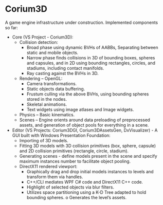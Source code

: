 # Corium3D

A game engine infrastructure under construction. Implemented components so far:

* Core (VS Project - Corium3D):
	*	Collision detection:
		*	Broad phase using dynamic BVHs of AABBs, Separating between static and mobile objects.
		*	Narrow phase finds collisions in 3D of bounding boxes, spheres and capsules, and in 2D using bounding rectangles, circles, and stadiums, including contact manifolds.
		*	Ray casting against the BVHs in 3D.
	*	Rendering – OpenGL:
		*	Camera transformations.
		*	Static objects data buffering.
		*	Frustum culling via the above BVHs, using bounding spheres stored in the nodes.
		*	Skeletal animations.
		*	Text widgets using image atlases and Image widgets.
	*	Physics – Basic kinematics. 
	*	Scenes – Engine orients around data preloading of preprocessed assets, and generation of object pools for everything in a scene.
* Editor (VS Projects: Corium3DGI, Corium3DAssetsGen, DxVisualizer) - A GUI built with Windows Presentation Foundation:
	* Importing of 3D models.
	* Fitting 3D models with 3D collision primitives (box, sphere, capsule) and 2D collision primitives (rectangle, circle, stadium).
	* Generating scenes - define models present in the scene and specify maximum instances number to facilitate object pooling.
	*	DirectX11 rendered viewport: 
		*	Graphically drag and drop initial models instances to levels and transform them via handles.
		*	C++/CLI mediates WPF C# code and DirectX11 C++ code.
		*	Highlight of selected objects via blur filters.
		*	Utilizes space partitioning using a K-D Tree adapted to hold bounding spheres.
	o	Generates the level’s assets.

